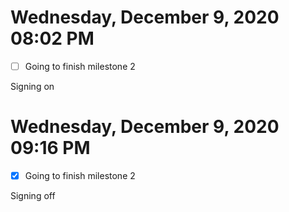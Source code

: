 # Wednesday, December  9, 2020 08:02 PM

- [ ] Going to finish milestone 2

Signing on

# Wednesday, December  9, 2020 09:16 PM

- [x] Going to finish milestone 2

Signing off